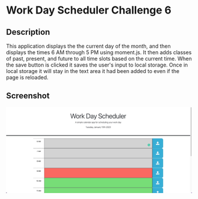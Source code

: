 # Work Day Scheduler Challenge 6

## Description

This application displays the the current day of the month, and then displays the times 6 AM through 5 PM using moment.js. It then adds classes of past, present, and future to all time slots based on the current time. When the save button is clicked it saves the user's input to local storage. Once in local storage it will stay in the text area it had been added to even if the page is reloaded. 

## Screenshot

![ ](./assets/images/workdayscheduler.jpg)